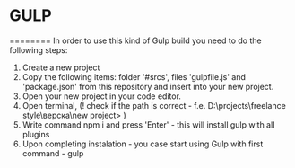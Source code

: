 # GULP
========
In order to use this kind of Gulp build you need to do the following steps:
1. Create a new project
2. Copy the following items: folder '#srcs', files 'gulpfile.js' and 'package.json'
from this repository and insert into your new project.
3. Open your new project in your code editor.
4. Open terminal, (! check if the path is correct - f.e. D:\projects\freelance style\верска\new project> ) 
5. Write command npm i and press 'Enter' - this will install gulp with all plugins 
6. Upon completing instalation - you case start using Gulp with first command - gulp
